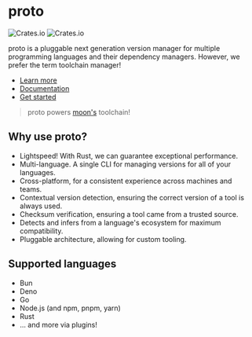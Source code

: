 # proto

![Crates.io](https://img.shields.io/crates/v/proto_cli) ![Crates.io](https://img.shields.io/crates/d/proto_cli)

proto is a pluggable next generation version manager for multiple programming languages and their dependency managers. However, we prefer the term toolchain manager!

- [Learn more](https://moonrepo.dev/proto)
- [Documentation](https://moonrepo.dev/docs/proto)
- [Get started](https://moonrepo.dev/docs/proto/install)

> proto powers [moon's](https://github.com/moonrepo/moon) toolchain!

## Why use proto?

- Lightspeed! With Rust, we can guarantee exceptional performance.
- Multi-language. A single CLI for managing versions for all of your languages.
- Cross-platform, for a consistent experience across machines and teams.
- Contextual version detection, ensuring the correct version of a tool is always used.
- Checksum verification, ensuring a tool came from a trusted source.
- Detects and infers from a language's ecosystem for maximum compatibility.
- Pluggable architecture, allowing for custom tooling.

## Supported languages

- Bun
- Deno
- Go
- Node.js (and npm, pnpm, yarn)
- Rust
- ... and more via plugins!
